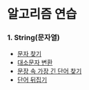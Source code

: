# 알고리즘 연습

### 1. String(문자열)
- [문자 찾기](src/string/Character_search.java)
- [대소문자 변환](src/string/Case_conversion.java)
- [문장 속 가장 긴 단어 찾기](src/string/WordSentence.java)
- [단어 뒤집기](src/string/WordFlip.java)